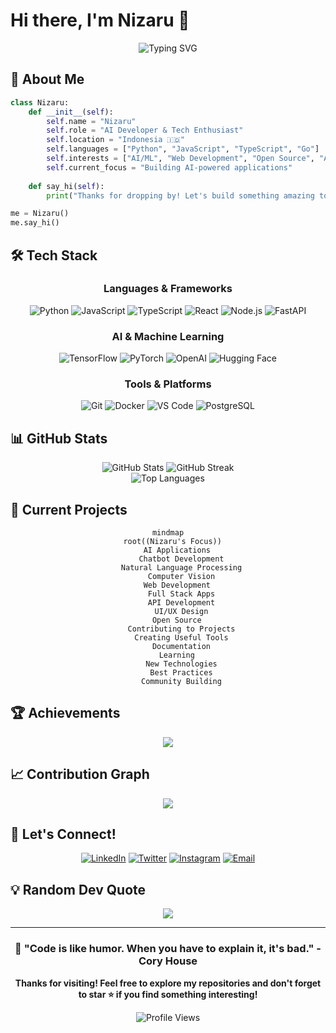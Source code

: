 # Hi there, I'm Nizaru 👋

<div align="center">
  
![Typing SVG](https://readme-typing-svg.herokuapp.com?font=Poppins&weight=600&size=28&duration=4000&pause=1000&color=00D9FF&center=true&vCenter=true&width=600&height=100&lines=Welcome+to+my+GitHub!;AI+Enthusiast+%26+Developer;Building+the+Future+with+Code;Always+Learning+Something+New!)

</div>

## 🚀 About Me

```python
class Nizaru:
    def __init__(self):
        self.name = "Nizaru"
        self.role = "AI Developer & Tech Enthusiast"
        self.location = "Indonesia 🇮🇩"
        self.languages = ["Python", "JavaScript", "TypeScript", "Go"]
        self.interests = ["AI/ML", "Web Development", "Open Source", "Automation"]
        self.current_focus = "Building AI-powered applications"
        
    def say_hi(self):
        print("Thanks for dropping by! Let's build something amazing together 🚀")

me = Nizaru()
me.say_hi()
```

## 🛠️ Tech Stack

<div align="center">

### Languages & Frameworks
![Python](https://img.shields.io/badge/Python-3776AB?style=for-the-badge&logo=python&logoColor=white)
![JavaScript](https://img.shields.io/badge/JavaScript-F7DF1E?style=for-the-badge&logo=javascript&logoColor=black)
![TypeScript](https://img.shields.io/badge/TypeScript-3178C6?style=for-the-badge&logo=typescript&logoColor=white)
![React](https://img.shields.io/badge/React-61DAFB?style=for-the-badge&logo=react&logoColor=black)
![Node.js](https://img.shields.io/badge/Node.js-339933?style=for-the-badge&logo=node.js&logoColor=white)
![FastAPI](https://img.shields.io/badge/FastAPI-009688?style=for-the-badge&logo=fastapi&logoColor=white)

### AI & Machine Learning
![TensorFlow](https://img.shields.io/badge/TensorFlow-FF6F00?style=for-the-badge&logo=tensorflow&logoColor=white)
![PyTorch](https://img.shields.io/badge/PyTorch-EE4C2C?style=for-the-badge&logo=pytorch&logoColor=white)
![OpenAI](https://img.shields.io/badge/OpenAI-412991?style=for-the-badge&logo=openai&logoColor=white)
![Hugging Face](https://img.shields.io/badge/🤗%20Hugging%20Face-FFD21E?style=for-the-badge&logoColor=black)

### Tools & Platforms
![Git](https://img.shields.io/badge/Git-F05032?style=for-the-badge&logo=git&logoColor=white)
![Docker](https://img.shields.io/badge/Docker-2496ED?style=for-the-badge&logo=docker&logoColor=white)
![VS Code](https://img.shields.io/badge/VS%20Code-007ACC?style=for-the-badge&logo=visual-studio-code&logoColor=white)
![PostgreSQL](https://img.shields.io/badge/PostgreSQL-336791?style=for-the-badge&logo=postgresql&logoColor=white)

</div>

## 📊 GitHub Stats

<div align="center">
  <img src="https://github-readme-stats.vercel.app/api?username=Nizaru-gpt&show_icons=true&theme=tokyonight&hide_border=true&count_private=true" alt="GitHub Stats" />
  <img src="https://github-readme-streak-stats.herokuapp.com/?user=Nizaru-gpt&theme=tokyonight&hide_border=true" alt="GitHub Streak" />
</div>

<div align="center">
  <img src="https://github-readme-stats.vercel.app/api/top-langs/?username=Nizaru-gpt&layout=compact&theme=tokyonight&hide_border=true&langs_count=8" alt="Top Languages" />
</div>

## 🎯 Current Projects

<div align="center">

```mermaid
mindmap
  root((Nizaru's Focus))
    AI Applications
      Chatbot Development
      Natural Language Processing
      Computer Vision
    Web Development
      Full Stack Apps
      API Development
      UI/UX Design
    Open Source
      Contributing to Projects
      Creating Useful Tools
      Documentation
    Learning
      New Technologies
      Best Practices
      Community Building
```

</div>

## 🏆 Achievements

<div align="center">
  <img src="https://github-profile-trophy.vercel.app/?username=Nizaru-gpt&theme=tokyonight&no-frame=true&no-bg=true&margin-w=4&column=4" />
</div>

## 📈 Contribution Graph

<div align="center">
  <img src="https://github-readme-activity-graph.vercel.app/graph?username=Nizaru-gpt&bg_color=1a1b27&color=70a5fd&line=70a5fd&point=c3e88d&area=true&hide_border=true" />
</div>

## 🤝 Let's Connect!

<div align="center">

[![LinkedIn](https://img.shields.io/badge/LinkedIn-0077B5?style=for-the-badge&logo=linkedin&logoColor=white)](https://linkedin.com/in/nizaru)
[![Twitter](https://img.shields.io/badge/Twitter-1DA1F2?style=for-the-badge&logo=twitter&logoColor=white)](https://twitter.com/nizaru_gpt)
[![Instagram](https://img.shields.io/badge/Instagram-E4405F?style=for-the-badge&logo=instagram&logoColor=white)](https://instagram.com/nizaru.dev)
[![Email](https://img.shields.io/badge/Email-D14836?style=for-the-badge&logo=gmail&logoColor=white)](mailto:nizaru.dev@gmail.com)

</div>

## 💡 Random Dev Quote

<div align="center">
  <img src="https://quotes-github-readme.vercel.app/api?type=horizontal&theme=tokyonight" />
</div>

---

<div align="center">
  
### 🌟 "Code is like humor. When you have to explain it, it's bad." - Cory House

**Thanks for visiting! Feel free to explore my repositories and don't forget to star ⭐ if you find something interesting!**

![Profile Views](https://komarev.com/ghpvc/?username=Nizaru-gpt&color=blueviolet&style=for-the-badge)

</div>

<!--
**Nizaru-gpt/Nizaru-gpt** is a ✨ _special_ ✨ repository because its `README.md` (this file) appears on your GitHub profile.
-->
